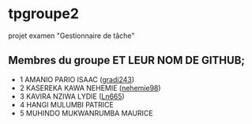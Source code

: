 # tpgroupe2
projet examen "Gestionnaire de tâche"
## Membres du groupe ET LEUR NOM DE GITHUB;
- 1 AMANIO PARIO ISAAC ([gradi243](https://github.com/gradi243))
- 2 KASEREKA KAWA NEHEMIE ([nehemie98](https://github.com/nehemie98))
- 3 KAVIRA NZIWA LYDIE ([Ln665](https://github.com/Ln665))
- 4 HANGI MULUMBI PATRICE
- 5 MUHINDO MUKWANRUMBA MAURICE
